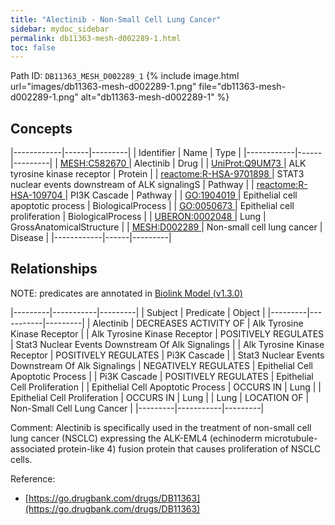 ```yaml
---
title: "Alectinib - Non-Small Cell Lung Cancer"
sidebar: mydoc_sidebar
permalink: db11363-mesh-d002289-1.html
toc: false 
---
```



Path ID: `DB11363_MESH_D002289_1`
{% include image.html url="images/db11363-mesh-d002289-1.png" file="db11363-mesh-d002289-1.png" alt="db11363-mesh-d002289-1" %}

## Concepts

|------------|------|---------|
| Identifier | Name | Type    |
|------------|------|---------|
| <a href="https://identifiers.org/MESH:C582670">MESH:C582670 </a> | Alectinib | Drug |
| <a href="https://identifiers.org/UniProt:Q9UM73">UniProt:Q9UM73 </a> | ALK tyrosine kinase receptor | Protein |
| <a href="https://identifiers.org/reactome:R-HSA-9701898">reactome:R-HSA-9701898 </a> | STAT3 nuclear events downstream of ALK signalingS | Pathway |
| <a href="https://identifiers.org/reactome:R-HSA-109704">reactome:R-HSA-109704 </a> | PI3K Cascade | Pathway |
| <a href="https://identifiers.org/GO:1904019">GO:1904019 </a> | Epithelial cell apoptotic process | BiologicalProcess |
| <a href="https://identifiers.org/GO:0050673">GO:0050673 </a> | Epithelial cell proliferation | BiologicalProcess |
| <a href="https://identifiers.org/UBERON:0002048">UBERON:0002048 </a> | Lung | GrossAnatomicalStructure |
| <a href="https://identifiers.org/MESH:D002289">MESH:D002289 </a> | Non-small cell lung cancer | Disease |
|------------|------|---------|

## Relationships


NOTE: predicates are annotated in <a href="https://github.com/biolink/biolink-model/releases/tag/v1.3.0">Biolink Model (v1.3.0)</a>

|---------|-----------|---------|
| Subject | Predicate | Object  |
|---------|-----------|---------|
| Alectinib | DECREASES ACTIVITY OF | Alk Tyrosine Kinase Receptor |
| Alk Tyrosine Kinase Receptor | POSITIVELY REGULATES | Stat3 Nuclear Events Downstream Of Alk Signalings |
| Alk Tyrosine Kinase Receptor | POSITIVELY REGULATES | Pi3K Cascade |
| Stat3 Nuclear Events Downstream Of Alk Signalings | NEGATIVELY REGULATES | Epithelial Cell Apoptotic Process |
| Pi3K Cascade | POSITIVELY REGULATES | Epithelial Cell Proliferation |
| Epithelial Cell Apoptotic Process | OCCURS IN | Lung |
| Epithelial Cell Proliferation | OCCURS IN | Lung |
| Lung | LOCATION OF | Non-Small Cell Lung Cancer |
|---------|-----------|---------|

Comment: Alectinib  is specifically used in the treatment of non-small cell lung cancer (NSCLC) expressing the ALK-EML4 (echinoderm microtubule-associated protein-like 4) fusion protein that causes proliferation of NSCLC cells.

Reference: 
  - [https://go.drugbank.com/drugs/DB11363](https://go.drugbank.com/drugs/DB11363)
